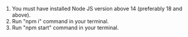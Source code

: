1. You must have installed Node JS version above 14 (preferably 18 and above).
2. Run "npm i" command in your terminal.
3. Run "npm start" command in your terminal.
